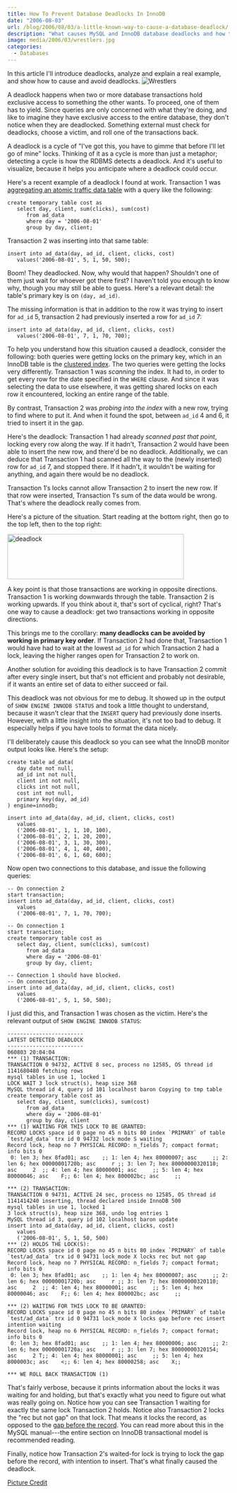 ```yaml
---
title: How To Prevent Database Deadlocks In InnoDB
date: "2006-08-03"
url: /blog/2006/08/03/a-little-known-way-to-cause-a-database-deadlock/
description: "What causes MySQL and InnoDB database deadlocks and how to avoid them."
image: media/2006/03/wrestlers.jpg
categories:
  - Databases
---
```


In this article I'll introduce deadlocks, analyze and explain a real example, and show how to cause and avoid deadlocks. 
![Wrestlers](/media/2006/03/wrestlers.jpg)

<!--more-->

A deadlock happens when two or more database transactions hold exclusive access to something the other wants. To proceed, one of them has to yield. Since queries are only concerned with what they're doing, and like to imagine they have exclusive access to the entire database, they don't notice when they are deadlocked. Something external must check for deadlocks, choose a victim, and roll one of the transactions back.

A deadlock is a cycle of "I've got this, you have to gimme that before I'll let go of mine" locks. Thinking of it as a cycle is more than just a metaphor; detecting a cycle is how the RDBMS detects a deadlock. And it's useful to visualize, because it helps you anticipate where a deadlock could occur.

Here's a recent example of a deadlock I found at work. Transaction 1 was [aggregating an atomic traffic data table](/blog/2006/07/19/3-ways-to-maintain-rollup-tables-in-sql/) with a query like the following:

```
create temporary table cost as
   select day, client, sum(clicks), sum(cost)
      from ad_data
      where day = '2006-08-01'
      group by day, client;
```

Transaction 2 was inserting into that same table:

```
insert into ad_data(day, ad_id, client, clicks, cost)
   values('2006-08-01', 5, 1, 50, 500);
```

Boom! They deadlocked. Now, why would that happen? Shouldn't one of them just
wait for whoever got there first?  I haven't told you enough to know why, though you
may still be able to guess.  Here's a relevant detail: the table's primary key
is on `(day, ad_id)`. 

The missing information is that in addition to the row it was trying to insert
for `ad_id` 5, transaction 2 had previously inserted a row for `ad_id` 7:

```
insert into ad_data(day, ad_id, client, clicks, cost)
   values('2006-08-01', 7, 1, 70, 700);
```

To help you understand how this situation caused a deadlock, consider the following: both queries were getting locks on the primary key, which in an InnoDB table is the [clustered index](/blog/2006/07/04/how-to-exploit-mysql-index-optimizations/). The two queries were getting the locks very differently. Transaction 1 was *scanning* the index. It had to, in order to get every row for the date specified in the `WHERE` clause. And since it was selecting the data to use elsewhere, it was getting shared locks on each row it encountered, locking an entire range of the table.

By contrast, Transaction 2 was *probing into the index* with a new row, trying to find where to put it. And when it found the spot, between `ad_id` 4 and 6, it tried to insert it in the gap.

Here's the deadlock: Transaction 1 had already *scanned past that point*, locking every row along the way. If it hadn't, Transaction 2 would have been able to insert the new row, and there'd be no deadlock. Additionally, we can deduce that Transaction 1 had scanned all the way to the (newly inserted) row for `ad_id` 7, and stopped there. If it hadn't, it wouldn't be waiting for anything, and again there would be no deadlock.

Transaction 1&#8242;s locks cannot allow Transaction 2 to insert the new row. If that row were inserted, Transaction 1&#8242;s sum of the data would be wrong. That's where the deadlock really comes from.

Here's a picture of the situation. Start reading at the bottom right, then go to the top left, then to the top right:

<img src="/media/2006/08/deadlock.png" width="400" height="102" alt="deadlock" />

A key point is that those transactions are working in opposite directions. Transaction 1 is working downwards through the table. Transaction 2 is working upwards. If you think about it, that's sort of cyclical, right? That's one way to cause a deadlock: get two transactions working in opposite directions.

This brings me to the corollary: **many deadlocks can be avoided by working in primary key order**. If Transaction 2 had done that, Transaction 1 would have had to wait at the lowest `ad_id` for which Transaction 2 had a lock, leaving the higher ranges open for Transaction 2 to work on.

Another solution for avoiding this deadlock is to have Transaction 2 commit after every single insert, but that's not efficient and probably not desirable, if it wants an entire set of data to either succeed or fail.

This deadlock was not obvious for me to debug. It showed up in the output of `SHOW ENGINE INNODB STATUS` and took a little thought to understand, because it wasn't clear that the `INSERT` query had previously done inserts. However, with a little insight into the situation, it's not too bad to debug. It especially helps if you have tools to format the data nicely.

I'll deliberately cause this deadlock so you can see what the InnoDB monitor output looks like. Here's the setup:

```
create table ad_data(
   day date not null,
   ad_id int not null,
   client int not null,
   clicks int not null,
   cost int not null,
   primary key(day, ad_id)
) engine=innodb;

insert into ad_data(day, ad_id, client, clicks, cost)
   values
   ('2006-08-01', 1, 1, 10, 100),
   ('2006-08-01', 2, 1, 20, 200),
   ('2006-08-01', 3, 1, 30, 300),
   ('2006-08-01', 4, 1, 40, 400),
   ('2006-08-01', 6, 1, 60, 600);
```

Now open two connections to this database, and issue the following queries:

```
-- On connection 2
start transaction;
insert into ad_data(day, ad_id, client, clicks, cost)
   values
   ('2006-08-01', 7, 1, 70, 700);

-- On connection 1
start transaction;
create temporary table cost as
   select day, client, sum(clicks), sum(cost)
      from ad_data
      where day = '2006-08-01'
      group by day, client;

-- Connection 1 should have blocked.
-- On connection 2,
insert into ad_data(day, ad_id, client, clicks, cost)
   values
   ('2006-08-01', 5, 1, 50, 500);
```

I just did this, and Transaction 1 was chosen as the victim. Here's the relevant output of `SHOW ENGINE INNODB STATUS`:

```
------------------------
LATEST DETECTED DEADLOCK
------------------------
060803 20:04:04
*** (1) TRANSACTION:
TRANSACTION 0 94732, ACTIVE 8 sec, process no 12585, OS thread id 1141680480 fetching rows
mysql tables in use 1, locked 1
LOCK WAIT 3 lock struct(s), heap size 368
MySQL thread id 4, query id 101 localhost baron Copying to tmp table
create temporary table cost as
   select day, client, sum(clicks), sum(cost)
      from ad_data
      where day = '2006-08-01'
      group by day, client
*** (1) WAITING FOR THIS LOCK TO BE GRANTED:
RECORD LOCKS space id 0 page no 45 n bits 80 index `PRIMARY` of table `test/ad_data` trx id 0 94732 lock mode S waiting
Record lock, heap no 7 PHYSICAL RECORD: n_fields 7; compact format; info bits 0
 0: len 3; hex 8fad01; asc    ;; 1: len 4; hex 80000007; asc     ;; 2: len 6; hex 00000001720b; asc     r ;; 3: len 7; hex 80000000320110; asc     2  ;; 4: len 4; hex 80000001; asc     ;; 5: len 4; hex 80000046; asc    F;; 6: len 4; hex 800002bc; asc     ;;

*** (2) TRANSACTION:
TRANSACTION 0 94731, ACTIVE 24 sec, process no 12585, OS thread id 1141414240 inserting, thread declared inside InnoDB 500
mysql tables in use 1, locked 1
3 lock struct(s), heap size 368, undo log entries 1
MySQL thread id 3, query id 102 localhost baron update
insert into ad_data(day, ad_id, client, clicks, cost)
   values
   ('2006-08-01', 5, 1, 50, 500)
*** (2) HOLDS THE LOCK(S):
RECORD LOCKS space id 0 page no 45 n bits 80 index `PRIMARY` of table `test/ad_data` trx id 0 94731 lock_mode X locks rec but not gap
Record lock, heap no 7 PHYSICAL RECORD: n_fields 7; compact format; info bits 0
 0: len 3; hex 8fad01; asc    ;; 1: len 4; hex 80000007; asc     ;; 2: len 6; hex 00000001720b; asc     r ;; 3: len 7; hex 80000000320110; asc     2  ;; 4: len 4; hex 80000001; asc     ;; 5: len 4; hex 80000046; asc    F;; 6: len 4; hex 800002bc; asc     ;;

*** (2) WAITING FOR THIS LOCK TO BE GRANTED:
RECORD LOCKS space id 0 page no 45 n bits 80 index `PRIMARY` of table `test/ad_data` trx id 0 94731 lock_mode X locks gap before rec insert intention waiting
Record lock, heap no 6 PHYSICAL RECORD: n_fields 7; compact format; info bits 0
 0: len 3; hex 8fad01; asc    ;; 1: len 4; hex 80000006; asc     ;; 2: len 6; hex 00000001720a; asc     r ;; 3: len 7; hex 80000000320154; asc     2 T;; 4: len 4; hex 80000001; asc     ;; 5: len 4; hex 8000003c; asc    <;; 6: len 4; hex 80000258; asc    X;;

*** WE ROLL BACK TRANSACTION (1)
```

That's fairly verbose, because it prints information about the locks it was waiting for and holding, but that's exactly what you need to figure out what was really going on. Notice how you can see Transaction 1 waiting for exactly the same lock Transaction 2 holds. Notice also Transaction 2 locks the "rec but not gap" on that lock. That means it locks the record, as opposed to the [gap before the record](http://dev.mysql.com/doc/refman/5.0/en/innodb-next-key-locking.html). You can read more about this in the MySQL manual---the entire section on InnoDB transactional model is recommended reading.

Finally, notice how Transaction 2's waited-for lock is trying to lock the gap before the record, with intention to insert. That's what finally caused the deadlock.

[Picture Credit](https://pixabay.com/en/men-wrestling-sports-grappling-mat-83501/)
